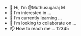 - 👋 Hi, I’m @Muthusugaraj M
- 👀 I’m interested in ...
- 🌱 I’m currently learning ...
- 💞️ I’m looking to collaborate on ...
- 📫 How to reach me ...
12345

<!---
Muthusugaraj/Muthusugaraj is a ✨ special ✨ repository because its `README.md` (this file) appears on your GitHub profile.
You can click the Preview link to take a look at your changes.
--->
